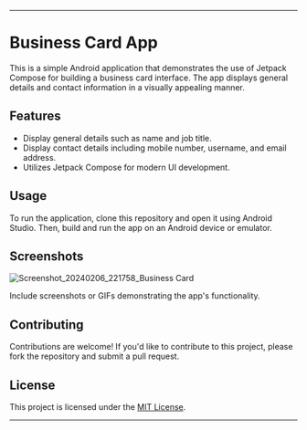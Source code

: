 

---

# Business Card App

This is a simple Android application that demonstrates the use of Jetpack Compose for building a business card interface. The app displays general details and contact information in a visually appealing manner.

## Features

- Display general details such as name and job title.
- Display contact details including mobile number, username, and email address.
- Utilizes Jetpack Compose for modern UI development.

## Usage

To run the application, clone this repository and open it using Android Studio. Then, build and run the app on an Android device or emulator.

## Screenshots
![Screenshot_20240206_221758_Business Card](https://github.com/shreyaskbkukke/Business_Card/assets/96857515/070372bb-3e23-47dc-8ce3-e2a6fab61655)

Include screenshots or GIFs demonstrating the app's functionality.

## Contributing

Contributions are welcome! If you'd like to contribute to this project, please fork the repository and submit a pull request.

## License

This project is licensed under the [MIT License](LICENSE).

---
